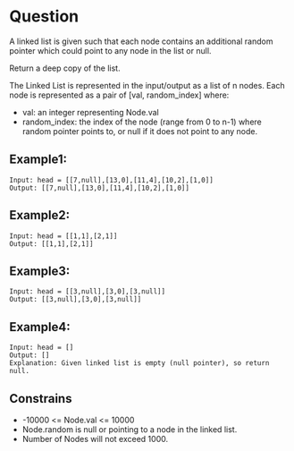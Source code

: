 # Question
A linked list is given such that each node contains an additional random pointer which could point to any node in the list or null.

Return a deep copy of the list.

The Linked List is represented in the input/output as a list of n nodes. Each node is represented as a pair of [val, random_index] where:

- val: an integer representing Node.val
- random_index: the index of the node (range from 0 to n-1) where random pointer points to, or null if it does not point to any node.

## Example1:
```
Input: head = [[7,null],[13,0],[11,4],[10,2],[1,0]]
Output: [[7,null],[13,0],[11,4],[10,2],[1,0]]
```
## Example2:
```
Input: head = [[1,1],[2,1]]
Output: [[1,1],[2,1]]
```
## Example3:
```
Input: head = [[3,null],[3,0],[3,null]]
Output: [[3,null],[3,0],[3,null]]
```

## Example4:
```
Input: head = []
Output: []
Explanation: Given linked list is empty (null pointer), so return null.
```

## Constrains
- -10000 <= Node.val <= 10000
- Node.random is null or pointing to a node in the linked list.
- Number of Nodes will not exceed 1000.